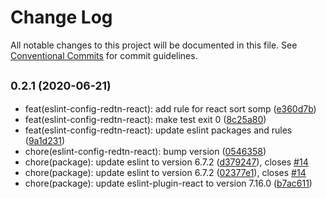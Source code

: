 # Change Log

All notable changes to this project will be documented in this file.
See [Conventional Commits](https://conventionalcommits.org) for commit guidelines.

## <small>0.2.1 (2020-06-21)</small>

* feat(eslint-config-redtn-react): add rule for react sort somp ([e360d7b](https://github.com/RedTn/eslint-config-redtn/commit/e360d7b))
* feat(eslint-config-redtn-react): make test exit 0 ([8c25a80](https://github.com/RedTn/eslint-config-redtn/commit/8c25a80))
* feat(eslint-config-redtn-react): update eslint packages and rules ([9a1d231](https://github.com/RedTn/eslint-config-redtn/commit/9a1d231))
* chore(eslint-config-redtn-react): bump version ([0546358](https://github.com/RedTn/eslint-config-redtn/commit/0546358))
* chore(package): update eslint to version 6.7.2 ([d379247](https://github.com/RedTn/eslint-config-redtn/commit/d379247)), closes [#14](https://github.com/RedTn/eslint-config-redtn/issues/14)
* chore(package): update eslint to version 6.7.2 ([02377e1](https://github.com/RedTn/eslint-config-redtn/commit/02377e1)), closes [#14](https://github.com/RedTn/eslint-config-redtn/issues/14)
* chore(package): update eslint-plugin-react to version 7.16.0 ([b7ac611](https://github.com/RedTn/eslint-config-redtn/commit/b7ac611))
